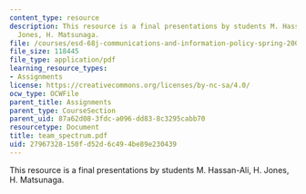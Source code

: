 ```yaml
---
content_type: resource
description: This resource is a final presentations by students M. Hassan-Ali, H.
  Jones, H. Matsunaga.
file: /courses/esd-68j-communications-and-information-policy-spring-2006/27967328150fd52d6c494be89e230439_team_spectrum.pdf
file_size: 118445
file_type: application/pdf
learning_resource_types:
- Assignments
license: https://creativecommons.org/licenses/by-nc-sa/4.0/
ocw_type: OCWFile
parent_title: Assignments
parent_type: CourseSection
parent_uid: 87a62d08-3fdc-a096-dd83-8c3295cabb70
resourcetype: Document
title: team_spectrum.pdf
uid: 27967328-150f-d52d-6c49-4be89e230439
---
```

This resource is a final presentations by students M. Hassan-Ali, H. Jones, H. Matsunaga.